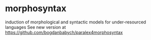 # morphosyntax
induction of morphological and syntactic models for under-resourced languages
See new version at https://github.com/bogdanbabych/paralex4morphosyntax
